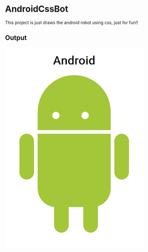 # AndroidCssBot
This project is just draws the android robot using css, just for fun!!
## Output
![Output](image.png)
